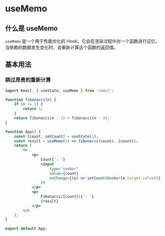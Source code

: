 # useMemo

## 什么是 useMemo

`useMemo` 是一个用于性能优化的 Hook。它会在渲染过程中对一个函数进行记忆，当依赖的数据发生变化时，会重新计算这个函数的返回值。

## 基本用法

### 跳过昂贵的重新计算

```jsx
import React, { useState, useMemo } from 'react';

function fibonacci(n) {
    if (n <= 1) {
        return 1;
    }
    return fibonacci(n - 1) + fibonacci(n - 2);
}

function App() {
    const [count, setCount] = useState(1);
    const result = useMemo(() => fibonacci(count), [count]);
    return (
        <>
            <p>
                Count{': '}
                <input
                    type="number"
                    value={count}
                    onChange={(e) => setCount(Number(e.target.value))}
                />
            </p>
            <p>
                Fibonacci({count}){': '}
                {result}
            </p>
        </>
    );
}

export default App;
```
